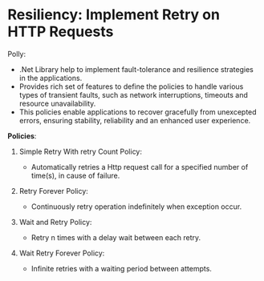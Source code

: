 # Resiliency: Implement Retry on HTTP Requests

Polly:
 - .Net Library help to implement fault-tolerance and resilience strategies in the applications.
 - Provides rich set of features to define the policies to handle various types of transient faults, such as network interruptions, timeouts and resource unavailability.
 - This policies enable applications to recover gracefully from unexcepted errors, ensuring stability, reliability and an enhanced user experience.

**Policies**:

1. Simple Retry With retry Count Policy:
     - Automatically retries a Http request call for a specified number of time(s), in cause of failure. 

2. Retry Forever Policy:
    - Continuously retry operation indefinitely when exception occur.

3. Wait and Retry Policy:
    - Retry n times with a delay wait between each retry.

4. Wait Retry Forever Policy:
    - Infinite retries with a waiting period between attempts.
